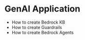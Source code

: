 # GenAI Application

* How to create Bedrock KB
* How to create Guardrails
* How to create Bedrock Agents